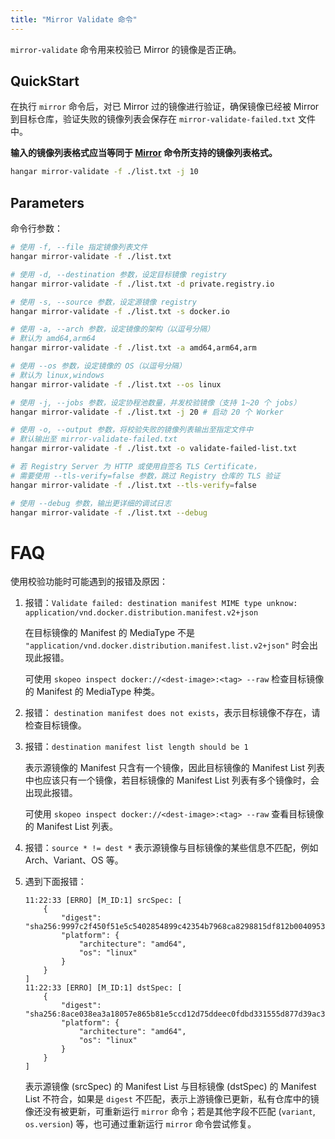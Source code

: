 ```yaml
---
title: "Mirror Validate 命令"
---
```


`mirror-validate` 命令用来校验已 Mirror 的镜像是否正确。

## QuickStart

在执行 `mirror` 命令后，对已 Mirror 过的镜像进行验证，确保镜像已经被 Mirror 到目标仓库，验证失败的镜像列表会保存在 `mirror-validate-failed.txt` 文件中。

**输入的镜像列表格式应当等同于 [Mirror](/docs/v1.6/mirror/mirror) 命令所支持的镜像列表格式。**

```sh
hangar mirror-validate -f ./list.txt -j 10
```

## Parameters

命令行参数：

```sh
# 使用 -f, --file 指定镜像列表文件
hangar mirror-validate -f ./list.txt

# 使用 -d, --destination 参数，设定目标镜像 registry
hangar mirror-validate -f ./list.txt -d private.registry.io

# 使用 -s, --source 参数，设定源镜像 registry
hangar mirror-validate -f ./list.txt -s docker.io

# 使用 -a, --arch 参数，设定镜像的架构（以逗号分隔）
# 默认为 amd64,arm64
hangar mirror-validate -f ./list.txt -a amd64,arm64,arm

# 使用 --os 参数，设定镜像的 OS（以逗号分隔）
# 默认为 linux,windows
hangar mirror-validate -f ./list.txt --os linux

# 使用 -j, --jobs 参数，设定协程池数量，并发校验镜像（支持 1~20 个 jobs）
hangar mirror-validate -f ./list.txt -j 20 # 启动 20 个 Worker

# 使用 -o, --output 参数，将校验失败的镜像列表输出至指定文件中
# 默认输出至 mirror-validate-failed.txt
hangar mirror-validate -f ./list.txt -o validate-failed-list.txt

# 若 Registry Server 为 HTTP 或使用自签名 TLS Certificate，
# 需要使用 --tls-verify=false 参数，跳过 Registry 仓库的 TLS 验证
hangar mirror-validate -f ./list.txt --tls-verify=false

# 使用 --debug 参数，输出更详细的调试日志
hangar mirror-validate -f ./list.txt --debug
```

# FAQ

使用校验功能时可能遇到的报错及原因：

1. 报错：`Validate failed: destination manifest MIME type unknow: application/vnd.docker.distribution.manifest.v2+json`

    在目标镜像的 Manifest 的 MediaType 不是 `"application/vnd.docker.distribution.manifest.list.v2+json"` 时会出现此报错。

    可使用 `skopeo inspect docker://<dest-image>:<tag> --raw` 检查目标镜像的 Manifest 的 MediaType 种类。

1. 报错： `destination manifest does not exists`，表示目标镜像不存在，请检查目标镜像。

1. 报错：`destination manifest list length should be 1`

    表示源镜像的 Manifest 只含有一个镜像，因此目标镜像的 Manifest List 列表中也应该只有一个镜像，若目标镜像的 Manifest List 列表有多个镜像时，会出现此报错。

    可使用 `skopeo inspect docker://<dest-image>:<tag> --raw` 查看目标镜像的 Manifest List 列表。

1. 报错：`source * != dest *` 表示源镜像与目标镜像的某些信息不匹配，例如 Arch、Variant、OS 等。

1. 遇到下面报错：

    ```text
    11:22:33 [ERRO] [M_ID:1] srcSpec: [
        {
            "digest": "sha256:9997c2f450f51e5c5402854899c42354b7968ca8298815df812b00409533527c",
            "platform": {
                "architecture": "amd64",
                "os": "linux"
            }
        }
    ]
    11:22:33 [ERRO] [M_ID:1] dstSpec: [
        {
            "digest": "sha256:8ace038ea3a18057e865b81e5ccd12d75ddeec0fdbd331555d877d39ac3f45bb",
            "platform": {
                "architecture": "amd64",
                "os": "linux"
            }
        }
    ]
    ```

    表示源镜像 (srcSpec) 的 Manifest List 与目标镜像 (dstSpec) 的 Manifest List 不符合，如果是 `digest` 不匹配，表示上游镜像已更新，私有仓库中的镜像还没有被更新，可重新运行 `mirror` 命令；若是其他字段不匹配 (`variant`, `os.version`) 等，也可通过重新运行 `mirror` 命令尝试修复。
